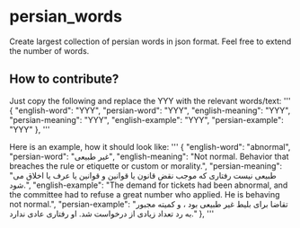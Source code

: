 # persian_words
Create largest collection of persian words in json format. Feel free to extend the number of words.

## How to contribute?

Just copy the following and replace the YYY with the relevant words/text:
'''
{
        "english-word": "YYY",
        "persian-word": "YYY",
        "english-meaning": "YYY",
        "persian-meaning": "YYY",
        "english-example": "YYY",
        "persian-example": "YYY"
 },
 '''
 
 Here is an example, how it should look like:
 '''
 {
        "english-word": "abnormal",
        "persian-word": "غیر طبیعی",
        "english-meaning": "Not normal. Behavior that breaches the rule or etiquette or custom or morality.",
        "persian-meaning": "طبیعی نیست رفتاری که موجب نقض قانون یا قوانین و قوانین یا عرف یا اخلاق می شود.",
        "english-example": "The demand for tickets had been abnormal, and the committee had to refuse a great number who applied. He is behaving not normal.",
        "persian-example": "تقاضا برای بلیط غیر طبیعی بود ، و کمیته مجبور به رد تعداد زیادی از درخواست شد. او رفتاری عادی ندارد."
 },
'''
